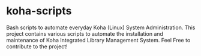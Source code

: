# koha-scripts
Bash scripts to automate everyday Koha (Linux) System Administration. This project contains various scripts to automate the installation and maintenance of Koha Integrated Library Management System. 
Feel Free to contribute to the project!
